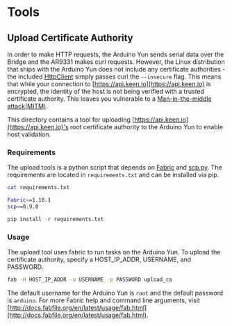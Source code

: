 # Tools

## Upload Certificate Authority

In order to make HTTP requests, the Arduino Yun sends serial data over the Bridge and the AR9331 makes curl requests. However, the Linux distribution that ships with the Arduino Yun does not include any certificate authorities - the included [HttpClient](https://github.com/arduino/Arduino/blob/master/libraries/Bridge/src/HttpClient.cpp) simply passes curl the `--insecure` flag. This means that while your connection to [https://api.keen.io](https://api.keen.io) is encrypted, the identity of the host is not being verified with a trusted certificate authority. This leaves you vulnerable to a [Man-in-the-middle attack(MITM)](https://en.wikipedia.org/wiki/Man-in-the-middle_attack).

This directory contains a tool for uploading [https://api.keen.io](https://api.keen.io)'s root certificate authority to the Arduino Yun to enable host validation.

### Requirements

The upload tools is a python script that depends on [Fabric](https://github.com/fabric/fabric) and [scp.py](https://github.com/jbardin/scp.py). The requirements are located in `requirements.txt` and can be installed via pip.

```sh
cat requirements.txt

Fabric==1.10.1
scp==0.9.0
```

```py
pip install -r requirements.txt
```

### Usage

The upload tool uses fabric to run tasks on the Arduino Yun. To upload the certificate authority, specify a HOST\_IP\_ADDR, USERNAME, and PASSWORD.

```sh
fab -H HOST_IP_ADDR -u USERNAME -p PASSWORD upload_ca
```

The default username for the Arduino Yun is `root` and the default password is `arduino`. For more Fabric help and command line arguments, visit [http://docs.fabfile.org/en/latest/usage/fab.html](http://docs.fabfile.org/en/latest/usage/fab.html).

